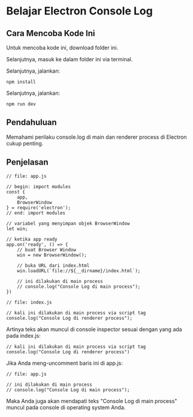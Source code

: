 # Belajar Electron Console Log

## Cara Mencoba Kode Ini

Untuk mencoba kode ini, download folder ini.

Selanjutnya, masuk ke dalam folder ini via terminal.

Selanjutnya, jalankan:

```
npm install
```

 Selanjutnya, jalankan:

```
npm run dev
```

## Pendahuluan

Memahami perilaku console.log di main dan renderer process di Electron cukup penting.

## Penjelasan

```
// file: app.js

// begin: import modules
const {
    app,
    BrowserWindow
} = require('electron');
// end: import modules

// variabel yang menyimpan objek BrowserWindow
let win;

// ketika app ready
app.on('ready', () => {
    // buat Browser Window
    win = new BrowserWindow();

    // buka URL dari index.html
    win.loadURL(`file://${__dirname}/index.html`);

    // ini dilakukan di main process
    // console.log("Console Log di main process");
})
```

```
// file: index.js

// kali ini dilakukan di main process via script tag
console.log("Console Log di renderer process");
```

Artinya teks akan muncul di console inspector sesuai dengan yang ada pada index.js:

```
// kali ini dilakukan di main process via script tag
console.log("Console Log di renderer process") 
```

Jika Anda meng-uncomment baris ini di app.js:

```
// file: app.js

// ini dilakukan di main process
// console.log("Console Log di main process"); 
```

Maka Anda juga akan mendapati teks "Console Log di main process" muncul pada console di operating system Anda.

# 
